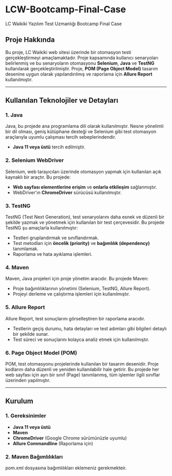 # LCW-Bootcamp-Final-Case

LC Waikiki Yazılım Test Uzmanlığı Bootcamp Final Case

## Proje Hakkında

Bu proje, LC Waikiki web sitesi üzerinde bir otomasyon testi gerçekleştirmeyi amaçlamaktadır. Proje kapsamında kullanıcı senaryoları belirlenmiş ve bu senaryoların otomasyonu **Selenium**, **Java** ve **TestNG** kullanılarak gerçekleştirilmiştir. Proje, **POM (Page Object Model)** tasarım desenine uygun olarak yapılandırılmış ve raporlama için **Allure Report** kullanılmıştır.

---

## Kullanılan Teknolojiler ve Detayları

### 1. **Java**
Java, bu projede ana programlama dili olarak kullanılmıştır. Nesne yönelimli bir dil olması, geniş kütüphane desteği ve Selenium gibi test otomasyon araçlarıyla uyumlu çalışması tercih sebeplerindendir.

- **Java 11 veya üstü** tercih edilmiştir.

### 2. **Selenium WebDriver**
Selenium, web tarayıcıları üzerinde otomasyon yapmak için kullanılan açık kaynaklı bir araçtır. Bu projede:
- **Web sayfası elementlerine erişim** ve **onlarla etkileşim** sağlanmıştır.
- WebDriver'ın **ChromeDriver** sürücüsü kullanılmıştır.

### 3. **TestNG**
TestNG (Test Next Generation), test senaryolarını daha esnek ve düzenli bir şekilde yazmak ve yönetmek için kullanılan bir test çerçevesidir. Bu projede TestNG şu amaçlarla kullanılmıştır:
- Testleri gruplandırmak ve sınıflandırmak.
- Test metodları için **öncelik (priority)** ve **bağımlılık (dependency)** tanımlamak.
- Raporlama ve hata ayıklama işlemleri.

### 4. **Maven**
Maven, Java projeleri için proje yönetim aracıdır. Bu projede Maven:
- Proje bağımlılıklarının yönetimi (Selenium, TestNG, Allure Report).
- Projeyi derleme ve çalıştırma işlemleri için kullanılmıştır.

### 5. **Allure Report**
Allure Report, test sonuçlarını görselleştiren bir raporlama aracıdır.
- Testlerin geçiş durumu, hata detayları ve test adımları gibi bilgileri detaylı bir şekilde sunar.
- Test süreci ve sonuçlarını kolayca analiz etmek için kullanılmıştır.

### 6. **Page Object Model (POM)**
POM, test otomasyonu projelerinde kullanılan bir tasarım desenidir. Proje kodlarını daha düzenli ve yeniden kullanılabilir hale getirir. Bu projede her web sayfası için ayrı bir sınıf (Page) tanımlanmış, tüm işlemler ilgili sınıflar üzerinden yapılmıştır.

---

## Kurulum

### 1. Gereksinimler
- **Java 11 veya üstü**
- **Maven**
- **ChromeDriver** (Google Chrome sürümünüzle uyumlu)
- **Allure Commandline** (Raporlama için)

### 2. Maven Bağımlılıkları
pom.xml dosyasına bağımlılıkları eklemeniz gerekmekteir.

